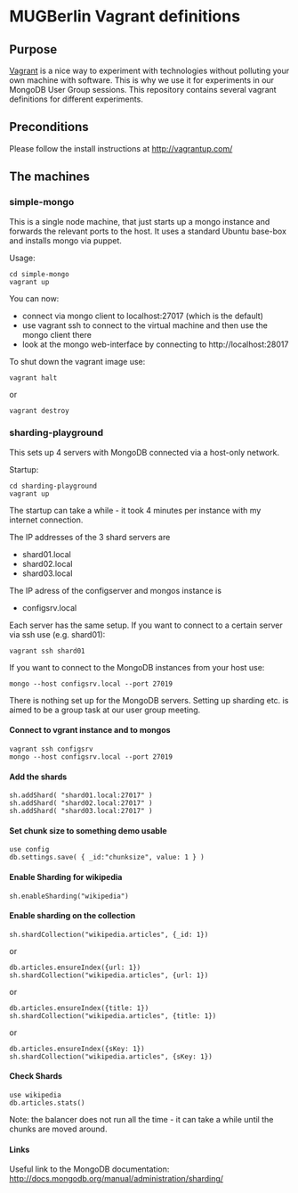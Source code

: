 # MUGBerlin Vagrant definitions

## Purpose

[Vagrant](http://vagrantup.com/) is a nice way to experiment with technologies without polluting your own machine with software.
This is why we use it for experiments in our MongoDB User Group sessions. This repository contains several vagrant definitions for different experiments.

## Preconditions

Please follow the install instructions at http://vagrantup.com/ 

## The machines

### simple-mongo

This is a single node machine, that just starts up a mongo instance and forwards the relevant ports to the host.
It uses a standard Ubuntu base-box and installs mongo via puppet. 

Usage:
``` 
cd simple-mongo
vagrant up
```

You can now:

- connect via mongo client to localhost:27017 (which is the default)
- use vagrant ssh to connect to the virtual machine and then use the mongo client there
- look at the mongo web-interface by connecting to http://localhost:28017

To shut down the vagrant image use:

```
vagrant halt
```
or

```
vagrant destroy
```
### sharding-playground

This sets up 4 servers with MongoDB connected via a host-only network.

Startup:
```
cd sharding-playground
vagrant up
```

The startup can take a while - it took 4 minutes per instance with my internet connection.

The IP addresses of the 3 shard servers are

- shard01.local
- shard02.local
- shard03.local

The IP adress of the configserver and mongos instance is

- configsrv.local

Each server has the same setup. If you want to connect to a certain server via ssh use (e.g. shard01):

```
vagrant ssh shard01
```

If you want to connect to the MongoDB instances from your host use:

```
mongo --host configsrv.local --port 27019
```

There is nothing set up for the MongoDB servers. Setting up sharding etc. is aimed to be a group task at our user group meeting.

#### Connect to vgrant instance and to mongos

```
vagrant ssh configsrv
mongo --host configsrv.local --port 27019
```

#### Add the shards 

```
sh.addShard( "shard01.local:27017" )
sh.addShard( "shard02.local:27017" )
sh.addShard( "shard03.local:27017" )
```

#### Set chunk size to something demo usable

```
use config
db.settings.save( { _id:"chunksize", value: 1 } )
```

#### Enable Sharding for wikipedia

```
sh.enableSharding("wikipedia")
```

#### Enable sharding on the collection

```
sh.shardCollection("wikipedia.articles", {_id: 1})
```
or
```
db.articles.ensureIndex({url: 1})
sh.shardCollection("wikipedia.articles", {url: 1})
```
or
```
db.articles.ensureIndex({title: 1})
sh.shardCollection("wikipedia.articles", {title: 1})
```
or
```
db.articles.ensureIndex({sKey: 1})
sh.shardCollection("wikipedia.articles", {sKey: 1})
```

#### Check Shards

```
use wikipedia
db.articles.stats()
```

Note: the balancer does not run all the time - it can take a while until the chunks are moved around.

#### Links

Useful link to the MongoDB documentation: http://docs.mongodb.org/manual/administration/sharding/